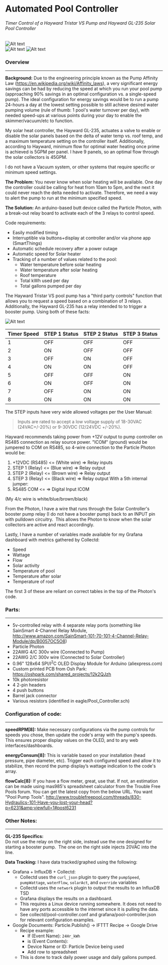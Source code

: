 # Automated Pool Controller
###### Timer Control of a Hayward Tristar VS Pump and Hayward GL-235 Solar Pool Controller
![Alt text](/images/pool_controller.jpg?raw=true "Finished Pool Controller")  
![Alt text](/images/grafana.png?raw=true "Grafana Dashboard")
![Alt text](/images/smartthings_screenshots.png?raw=true "SmartThings Integration")
### Overview
---------------------
**Background:**
Due to the engineering principle known as the Pump Affinity Law (<https://en.wikipedia.org/wiki/Affinity_laws>), a very significant energy savings can be had by reducing the speed at which you run your pool pump (approaching 90% savings in an optimal configuration vs. a single-speed pump).  The ideal configuration for energy savings would be to run a pump 24-hours a day at the lowest setting possible to still achieve desired water pumping volume (rule of thumb: 1 pool's water turnover per day), with needed speed-ups at various points during your day to enable the skimmer/vacuum/etc to function.  

My solar heat controller, the Hayward GL-235, actuates a valve to enable or disable the solar panels based on the delta of water temp vs. roof temp, and a maximum temperature setting on the controller itself.  Additionally, according to Hayward, minimum flow for optimal water heating once prime is achieved is 5GPM per panel.  I have 9 panels, so an optimal flow through the solar collectors is 45GPM.  

I do not have a Vacuum system, or other systems that require specific or minimum speed settings.

**The Problem:**
You never know when solar heating will be available.  One day the controller could be calling for heat from 10am to 5pm, and the next it could never reach the delta needed to activate.  Therefore, we need a way to alert the pump to run at the minimum specified speed.

**The Solution:**
An arduino-based butt device called the Particle Photon, with a break-out relay board to activate each of the 3 relays to control speed.  

Code requirements:
-   Easily modified timing
-   Interruptible via buttons+display at controller and/or via phone app (SmartThings)
-   Automatic schedule recovery after a power outage
-   Automatic speed for Solar heater
-   Tracking of a number of values related to the pool:
    -   Water temperature before solar heating
    -   Water temperature after solar heating
    -   Roof temperature
    -   Total kWh used per day
    -   Total gallons pumped per day

The Hayward Tristar VS pool pump has a "third party controls" function that allows you to request a speed based on a combination of 3 relays.  Additionally, the Hayward GL-235 has a relay intended to to trigger a booster pump.  Using both of these facts:  

![Alt text](/images/Tristar_VS_Relay_Wiring.png?raw=true "Pool Pump Diagram")

| Timer Speed | STEP 1 Status | STEP 2 Status | STEP 3 Status |
| ----------- | ------------- | ------------- | ------------- |
| 1           | OFF           | OFF           | OFF           |
| 2           | ON            | OFF           | OFF           |
| 3           | OFF           | ON            | OFF           |
| 4           | ON            | ON            | OFF           |
| 5           | OFF           | OFF           | ON            |
| 6           | ON            | OFF           | ON            |
| 7           | OFF           | ON            | ON            |
| 8           | ON            | ON            | ON            |

The STEP inputs have very wide allowed voltages per the User Manual:
> Inputs are rated to accept a low voltage supply of 18-30VAC (24VAC+/-20%) or 9-30VDC (12/24VDC +/-20%).

Hayward recommends taking power from +12V output to pump controller on RS485 connection as relay source power. "ICOM" (ground) would be jumpered to COM on RS485, so 4-wire connection to the Particle Photon would be:
1.  +12VDC (RS485) &lt;= (White wire) =&gt; Relay inputs
2.  STEP 1 (Relay) &lt;= (Blue wire) =&gt; Relay output
3.  STEP 2 (Relay) &lt;= (Brown wire) =&gt; Relay output
4.  STEP 3 (Relay) &lt;= (Black wire) =&gt; Relay output
    With a 5th internal jumper:
5.  RS485 COM &lt;= =&gt; Digital Input ICOM

(My 4/c wire is white/blue/brown/black)  

From the Photon, I have a wire that runs through the Solar Controller's booster pump relay (I do not have a booster pump) back to an INPUT pin with pulldown circuitry.  This allows the Photon to know when the solar collectors are active and react accordingly.  

Lastly, I have a number of variables made available for my Grafana dashboard with metrics gathered by Collectd:
-   Speed
-   Wattage
-   Flow
-   Solar activity
-   Temperature of pool
-   Temperature after solar
-   Temperature of roof

The first 3 of these are reliant on correct tables in the top of the Photon's code.

### Parts:
-------------------
-   5v-controlled relay with 4 separate relay ports (something like SainSmart 4-Channel Relay Module, <http://www.amazon.com/SainSmart-101-70-101-4-Channel-Relay-Module/dp/B0057OC5O8>)
-   Particle Photon
-   22AWG 4/C 300v wire (Connected to Pump)
-   22AWG 2/C 300v wire (Connected to Solar Controller)
-   0.96" 128x64 SPI/I<sup>2</sup>C OLED Display Module for Arduino (aliexpress.com)
-   Custom printed PCB from Osh Park: https://oshpark.com/shared_projects/12k2QJzh
-   10k photoresistor
-   4 2-pin headers
-   4 push buttons
-   Barrel jack connector
-   Various resistors (identified in eagle/Pool_Controller.sch)


### Configuration of code:
-------------------------------------
**speedRPM\[8\]:** Make necessary configurations via the pump controls for speeds you chose, then update the code's array with the pump's speeds.  This ensures proper display values on the OLED, and to any web interfaces/dashboards.

**energyConsum\[8\]:** This is variable based on your installation (head pressure, pipe diameter, etc).  Trigger each configured speed and allow it to stabilize, then record the pump display’s wattage indication to the code's array.

**flowCalc\[8\]:** If you have a flow meter, great, use that.  If not, an estimation can be made using mas985's spreadsheet calculator from the Trouble Free Pools forum.  You can get the latest copy from the below URL.  You want "Pool Pump Tools".
<http://www.troublefreepool.com/threads/830-Hydraulics-101-Have-you-lost-your-head?p=6231&amp;viewfull=1#post6231>

### Other Notes:
-------------------------
**GL-235 Specifics:**  
Do not use the relay on the right side, instead use the one designed for starting a booster pump.  The one on the right side injects 20VAC into the line.

**Data Tracking:**
I have data tracked/graphed using the following:
-   Grafana + InfluxDB + Collectd:
    -   Collectd uses the `curl_json` plugin to query the `pumpSpeed`, `pumpWattage`, `waterFlow`, `solarAct`, and `override` variables
    -   Collectd uses the `network` plugin to output the results to an InfluxDB TSD
    -   Grafana displays the results on a dashboard.
    -   This requires a Linux device running somewhere.  It does not need to have any ports accessible to the internet since it is pulling the data.
    -   See collectd/pool-controller.conf and grafana/pool-controller.json for relevant configuration examples.
-   Google Documents: Particle.Publish() -> IFTTT Recipe -> Google Drive
    -   Recipe example:
        -   If (Event Name): `24Hr_kWh`
        -   is (Event Contents): <Leave Blank>
        -   Device Name or ID: Particle Device being used
        -   Add row to spreadsheet
    -   This is done to track daily power usage and daily gallons pumped.
